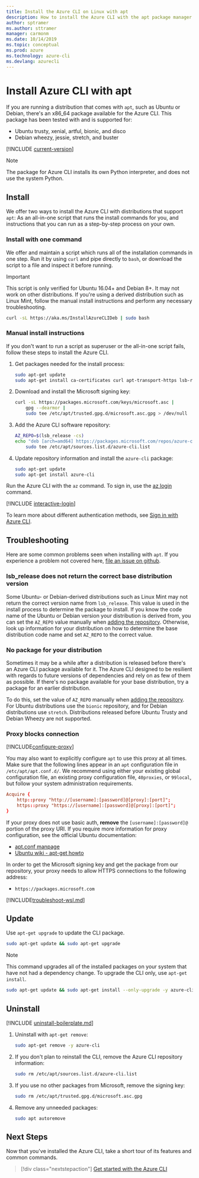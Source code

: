 ```yaml
---
title: Install the Azure CLI on Linux with apt
description: How to install the Azure CLI with the apt package manager
author: sptramer
ms.author: sttramer
manager: carmonm
ms.date: 10/14/2019
ms.topic: conceptual
ms.prod: azure
ms.technology: azure-cli
ms.devlang: azurecli
---
```


# Install Azure CLI with apt

If you are running a distribution that comes with `apt`, such as Ubuntu or Debian, there's an x86_64 package available
for the Azure CLI. This package has been tested with and is supported for:

* Ubuntu trusty, xenial, artful, bionic, and disco
* Debian wheezy, jessie, stretch, and buster

[!INCLUDE [current-version](includes/current-version.md)]

> [!NOTE]
>
> The package for Azure CLI installs its own Python interpreter, and does not use the
> system Python.

## Install

We offer two ways to install the Azure CLI with distributions that support `apt`: As an all-in-one script that
runs the install commands for you, and instructions that you can run as a step-by-step process on your own.

### Install with one command

We offer and maintain a script which runs all of the installation commands in one step. Run it by using `curl`
and pipe directly to `bash`, or download the script to a file and inspect it before running.

> [!IMPORTANT]
> This script is only verified for Ubuntu 16.04+ and Debian 8+. It may not work on other distributions.
> If you're using a derived distribution such as Linux Mint, follow the manual install instructions and perform
> any necessary troubleshooting.

```bash
curl -sL https://aka.ms/InstallAzureCLIDeb | sudo bash
```

### Manual install instructions

If you don't want to run a script as superuser or the all-in-one script fails, follow these steps to install the Azure CLI.

1. Get packages needed for the install process:

    ```bash
    sudo apt-get update
    sudo apt-get install ca-certificates curl apt-transport-https lsb-release gnupg
    ```

2. Download and install the Microsoft signing key:

    ```bash
    curl -sL https://packages.microsoft.com/keys/microsoft.asc | 
        gpg --dearmor | 
        sudo tee /etc/apt/trusted.gpg.d/microsoft.asc.gpg > /dev/null
    ```

3. <div id="set-release"/>Add the Azure CLI software repository:

    ```bash
    AZ_REPO=$(lsb_release -cs)
    echo "deb [arch=amd64] https://packages.microsoft.com/repos/azure-cli/ $AZ_REPO main" | 
        sudo tee /etc/apt/sources.list.d/azure-cli.list
    ```

4. Update repository information and install the `azure-cli` package:

    ```bash
    sudo apt-get update
    sudo apt-get install azure-cli
    ```

Run the Azure CLI with the `az` command. To sign in, use the [az login](/cli/azure/reference-index#az-login) command.

[!INCLUDE [interactive-login](includes/interactive-login.md)]

To learn more about different authentication methods, see [Sign in with Azure CLI](authenticate-azure-cli.md).

## Troubleshooting

Here are some common problems seen when installing with `apt`. If you experience a problem not covered here, [file an issue on github](https://github.com/Azure/azure-cli/issues).

### lsb_release does not return the correct base distribution version

Some Ubuntu- or Debian-derived distributions such as Linux Mint may not return the correct version name from `lsb_release`. This value is used in the install process to
determine the package to install. If you know the code name of the Ubuntu or Debian version your distribution is derived from, you can set the `AZ_REPO` value manually when 
[adding the repository](#set-release). Otherwise, look up information for your distribution on how to determine the base distribution code name and set `AZ_REPO` to the correct value.

### No package for your distribution

Sometimes it may be a while after a distribution is released before there's an Azure CLI package available for it. The Azure CLI designed to be resilient with regards to future
versions of dependencies and rely on as few of them as possible. If there's no package available for your base distribution, try a package for an earlier distribution.

To do this, set the value of `AZ_REPO` manually when [adding the repository](#set-release). For Ubuntu distributions use the `bionic` repository, and for Debian distributions
use `stretch`. Distributions released before Ubuntu Trusty and Debian Wheezy are not supported.

### Proxy blocks connection

[!INCLUDE[configure-proxy](includes/configure-proxy.md)]

You may also want to explicitly configure `apt` to use this proxy at all times. Make sure that the
following lines appear in an `apt` configuration file in `/etc/apt/apt.conf.d/`. We recommend using
either your existing global configuration file, an existing proxy configuration file, `40proxies`,
or `99local`, but follow your system administration requirements.

```apt.conf
Acquire {
    http::proxy "http://[username]:[password]@[proxy]:[port]";
    https::proxy "https://[username]:[password]@[proxy]:[port]";
}
```

If your proxy does not use basic auth, __remove__ the `[username]:[password]@` portion of the proxy URI. If you require more information for proxy configuration, see the official Ubuntu documentation:

* [apt.conf manpage](http://manpages.ubuntu.com/manpages/bionic/en/man5/apt.conf.5.html)
* [Ubuntu wiki - apt-get howto](https://help.ubuntu.com/community/AptGet/Howto#Setting_up_apt-get_to_use_a_http-proxy)

In order to get the Microsoft signing key and get the package from our repository, your proxy needs to
allow HTTPS connections to the following address:

* `https://packages.microsoft.com`

[!INCLUDE[troubleshoot-wsl.md](includes/troubleshoot-wsl.md)]

## Update

Use `apt-get upgrade` to update the CLI package.

   ```bash
   sudo apt-get update && sudo apt-get upgrade
   ```

> [!NOTE]
> This command upgrades all of the installed packages on your system that have not had a dependency change.
> To upgrade the CLI only, use `apt-get install`.
> 
> ```bash
> sudo apt-get update && sudo apt-get install --only-upgrade -y azure-cli
> ```

## Uninstall

[!INCLUDE [uninstall-boilerplate.md](includes/uninstall-boilerplate.md)]

1. Uninstall with `apt-get remove`:

    ```bash
    sudo apt-get remove -y azure-cli
    ```

2. If you don't plan to reinstall the CLI, remove the Azure CLI repository information:

   ```bash
   sudo rm /etc/apt/sources.list.d/azure-cli.list
   ```

3. If you use no other packages from Microsoft, remove the signing key:

    ```bash
    sudo rm /etc/apt/trusted.gpg.d/microsoft.asc.gpg
    ```

4. Remove any unneeded packages:

   ```bash
   sudo apt autoremove
   ```

## Next Steps

Now that you've installed the Azure CLI, take a short tour of its features and common commands.

> [!div class="nextstepaction"]
> [Get started with the Azure CLI](get-started-with-azure-cli.md)
